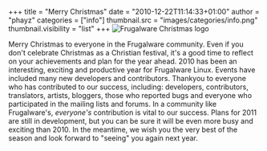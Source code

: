 +++
title = "Merry Christmas"
date = "2010-12-22T11:14:33+01:00"
author = "phayz"
categories = ["info"]
thumbnail.src = "images/categories/info.png"
thumbnail.visibility = "list"
+++
![Frugalware Christmas logo](images/FWsnowball.png)  

 Merry Christmas to everyone in the Frugalware community. Even if you
 don't celebrate Christmas as a Christian festival, it's a good time
 to reflect on your achievements and plan for the year ahead. 2010 has
 been an interesting, exciting and productive year for Frugalware Linux.
 Events have included many new developers and contributors.
 Thankyou to everyone who has contributed to our success, including:
 developers, contributors, translators, artists, bloggers, those who
 reported bugs and everyone who participated in the mailing lists and
 forums. In a community like Frugalware's, *everyone's* contribution
 is vital to our success.
 Plans for 2011 are still in development, but you can be sure it will be
 even more busy and exciting than 2010. In the meantime, we wish you the
 very best of the season and look forward to "seeing" you again next
 year.